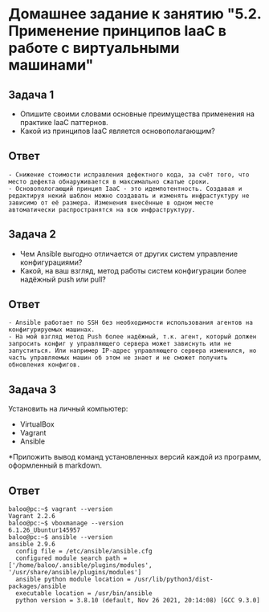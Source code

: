 # Домашнее задание к занятию "5.2. Применение принципов IaaC в работе с виртуальными машинами"

## Задача 1

- Опишите своими словами основные преимущества применения на практике IaaC паттернов.
- Какой из принципов IaaC является основополагающим?

## Ответ
```
- Снижение стоимости исправления дефектного кода, за счёт того, что место дефекта обнаруживается в максимально сжатые сроки.
- Основопологающий принцип IaaC - это идемпотентность. Создавая и редактируя некий шаблон можно создавать и изменять инфрастуктуру не зависимо от её размера. Изменения внесённые в одном месте автоматически распространятся на всю инфраструктуру.
```

## Задача 2

- Чем Ansible выгодно отличается от других систем управление конфигурациями?
- Какой, на ваш взгляд, метод работы систем конфигурации более надёжный push или pull?

## Ответ
```
- Ansible работает по SSH без необходимости использования агентов на конфигурируемых машинах.
- На мой взгляд метод Push более надёжный, т.к. агент, который должен запросить конфиг у управляющего сервера может зависнуть или не запуститься. Или например IP-адрес управляющего сервера изменился, но часть управляемых машин об этом не знает и не сможет получить обновления конфигов.
```

## Задача 3

Установить на личный компьютер:

- VirtualBox
- Vagrant
- Ansible

*Приложить вывод команд установленных версий каждой из программ, оформленный в markdown.

## Ответ

```console
baloo@pc:~$ vagrant --version
Vagrant 2.2.6
baloo@pc:~$ vboxmanage --version
6.1.26_Ubuntur145957
baloo@pc:~$ ansible --version
ansible 2.9.6
  config file = /etc/ansible/ansible.cfg
  configured module search path = ['/home/baloo/.ansible/plugins/modules', '/usr/share/ansible/plugins/modules']
  ansible python module location = /usr/lib/python3/dist-packages/ansible
  executable location = /usr/bin/ansible
  python version = 3.8.10 (default, Nov 26 2021, 20:14:08) [GCC 9.3.0]
```

